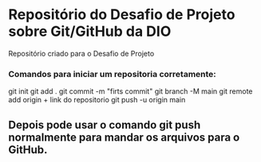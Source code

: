 # Repositório do Desafio de Projeto sobre Git/GitHub da DIO
Repositório criado para o Desafio de Projeto

### Comandos para iniciar um repositoria corretamente:

git init
git add .
git commit -m "firts commit"
git branch -M main
git remote add origin + link do repositorio
git push -u origin main

## Depois pode usar o comando git push normalmente para mandar os arquivos para o GitHub.
